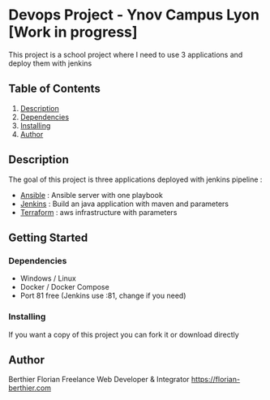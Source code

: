 # Devops Project - Ynov Campus Lyon [Work in progress]

This project is a school project where I need to use 3 applications and deploy them with jenkins

## Table of Contents
1. [Description](#Description)
2. [Dependencies](#Dependencies)
3. [Installing](#Installing)
4. [Author](#Author)

## Description

The goal of this project is three applications deployed with jenkins pipeline :
* [Ansible](ansible/) : Ansible server with one playbook
* [Jenkins](jenkins/) : Build an java application with maven and parameters
* [Terraform](terraform/) : aws infrastructure with parameters

## Getting Started

### Dependencies

* Windows / Linux
* Docker / Docker Compose
* Port 81 free (Jenkins use :81, change if you need)

### Installing

If you want a copy of this project you can fork it or download directly

## Author

Berthier Florian
Freelance Web Developer & Integrator
https://florian-berthier.com